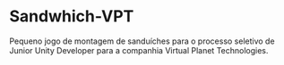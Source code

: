 # Sandwhich-VPT
 Pequeno jogo de montagem de sanduíches para o processo seletivo de Junior Unity Developer para a companhia Virtual Planet Technologies.

